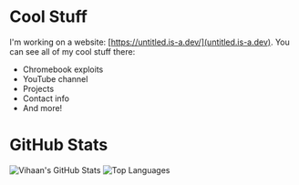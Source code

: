 <!--### Hi there 👋-->

<!--
**VihaanAnand/VihaanAnand** is a ✨ _special_ ✨ repository because its `README.md` (this file) appears on your GitHub profile.

Here are some ideas to get you started:

- 🔭 I’m currently working on ...
- 🌱 I’m currently learning ...
- 👯 I’m looking to collaborate on ...
- 🤔 I’m looking for help with ...
- 💬 Ask me about ...
- 📫 How to reach me: ...
- 😄 Pronouns: ...
- ⚡ Fun fact: ...
-->
# Cool Stuff
I'm working on a website: [https://untitled.is-a.dev/](untitled.is-a.dev). You can see all of my cool stuff there:
- Chromebook exploits
- YouTube channel
- Projects
- Contact info
- And more!
# GitHub Stats
![Vihaan's GitHub Stats](https://github-readme-stats.vercel.app/api?username=VihaanAnand&rank_icon=percentile&show=reviews,discussions_started,discussions_answered,prs_merged,prs_merged_percentage&show_icons=true&theme=dark)
![Top Languages](https://github-readme-stats.vercel.app/api/top-langs/?username=VihaanAnand&langs_count=8&layout=pie&theme=dark)

